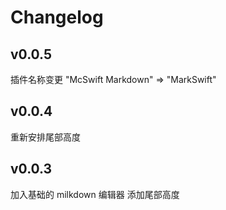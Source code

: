 # Changelog

## v0.0.5

插件名称变更 "McSwift Markdown" => "MarkSwift"

## v0.0.4

重新安排尾部高度

## v0.0.3

加入基础的 milkdown 编辑器
添加尾部高度

